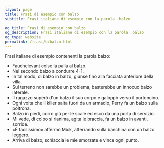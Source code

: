 ```yaml
---
layout: page
title: Frasi di esempio con balzo 
subtitle: Frasi italiane di esempio con la parola  balzo

og_title: Frasi di esempio con balzo 
og_description: Frasi italiane di esempio con la parola  balzo
og_type: website
permalink: /frasi/b/balzo.html
---
```


Frasi italiane di esempio contenenti la parola balzo:


- Fauchelevant colse la palla al balzo.
- Nel secondo balzo a condurre 4-1.
- In tal modo, di balzo in balzo, giunse fino alla facciata anteriore della villa.
- Sul terreno non sarebbe un problema, basterebbe un innocuo balzo laterale.
- Il ragazzo superò d'un balzo il suo corpo e galoppò verso il portoncino.
- Ogni volta che il killer salta fuori da un armadio, Perry fa un balzo sulla poltrona.
- Balzo in piedi, corro giù per le scale ed esco da una porta di servizio.
- Mi vede, di colpo si rianima, agita le braccia, fa un balzo in avanti, sorride.
- «È facilissimo» affermò Mick, atterrando sulla banchina con un balzo leggero.
- Arriva di balzo, schiaccia le mie smorzate e vince ogni punto.
